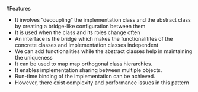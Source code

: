 #Features
-	It involves “decoupling” the implementation class and the abstract class by creating a bridge-like configuration between them
-	It is used when the class and its roles change often
-	An interface is the bridge which makes the functionalitites of the concrete classes and implementation classes independent 
-	We can add functionalities while the abstract classes help in maintaining the uniqueness
- It can be used to map map orthogonal class hierarchies.
- It enables implementation sharing between multiple objects.
- Run-time binding of the implementation can be achieved.
-	However, there exist complexity and performance issues in this pattern 
